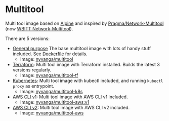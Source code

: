 # Multitool

Multi tool image based on [Alpine](https://github.com/alpinelinux/docker-alpine) and inspired by [Praqma/Network-Multitool](https://github.com/Praqma/Network-MultiTool) (now [WBITT Network-Multitool](https://github.com/wbitt/Network-MultiTool)).

There are 5 versions:
- [General purpose](multitool) The base multitool image with lots of handy stuff included. See [Dockerfile](multitool/Dockerfile#L13-L19) for details.
	- Image: [nyvanga/multitool](https://hub.docker.com/r/nyvanga/multitool)
- [Terraform](multitool-tf): Multi tool image with Terraform installed. Builds the latest 3 versions regularly.
	- Image: [nyvanga/multitool-tf](https://hub.docker.com/r/nyvanga/multitool-tf)
- [Kubernetes](multitool-k8s): Multi tool image with kubectl included, and running ```kubectl proxy``` as entrypoint.
	- Image: [nyvanga/multitool-k8s](https://hub.docker.com/r/nyvanga/multitool-k8s)
- [AWS CLI v1](multitool-aws-v1): Multi tool image with AWS CLI v1 included.
	- Image: [nyvanga/multitool-aws:v1](https://hub.docker.com/r/nyvanga/multitool-aws)
- [AWS CLI v2](multitool-aws-v2): Multi tool image with AWS CLI v2 included.
	- Image: [nyvanga/multitool-aws](https://hub.docker.com/r/nyvanga/multitool-aws)
